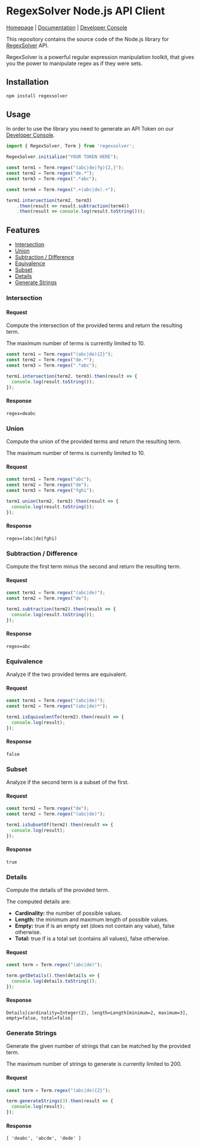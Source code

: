# RegexSolver Node.js API Client

[Homepage](https://regexsolver.com) | [Documentation](https://docs.regexsolver.com) | [Developer Console](https://console.regexsolver.com)

This repository contains the source code of the Node.js library for [RegexSolver](https://regexsolver.com) API.

RegexSolver is a powerful regular expression manipulation toolkit, that gives you the power to manipulate regex as if
they were sets.

## Installation

```sh
npm install regexsolver
```

## Usage

In order to use the library you need to generate an API Token on our [Developer Console](https://console.regexsolver.com/).

```javascript
import { RegexSolver, Term } from 'regexsolver';

RegexSolver.initialize("YOUR TOKEN HERE");

const term1 = Term.regex("(abc|de|fg){2,}");
const term2 = Term.regex("de.*");
const term3 = Term.regex(".*abc");

const term4 = Term.regex(".+(abc|de).+");

term1.intersection(term2, term3)
    .then(result => result.subtraction(term4))
    .then(result => console.log(result.toString()));
```


## Features

- [Intersection](#intersection)
- [Union](#union)
- [Subtraction / Difference](#subtraction--difference)
- [Equivalence](#equivalence)
- [Subset](#subset)
- [Details](#details)
- [Generate Strings](#generate-strings)

### Intersection

#### Request

Compute the intersection of the provided terms and return the resulting term.

The maximum number of terms is currently limited to 10.

```javascript
const term1 = Term.regex("(abc|de){2}");
const term2 = Term.regex("de.*");
const term3 = Term.regex(".*abc");

term1.intersection(term2, term3).then(result => {
  console.log(result.toString());
});
```

#### Response

```
regex=deabc
```

### Union

Compute the union of the provided terms and return the resulting term.

The maximum number of terms is currently limited to 10.

#### Request

```javascript
const term1 = Term.regex("abc");
const term2 = Term.regex("de");
const term3 = Term.regex("fghi");

term1.union(term2, term3).then(result => {
  console.log(result.toString());
});
```

#### Response

```
regex=(abc|de|fghi)
```

### Subtraction / Difference

Compute the first term minus the second and return the resulting term.

#### Request

```javascript
const term1 = Term.regex("(abc|de)");
const term2 = Term.regex("de");

term1.subtraction(term2).then(result => {
  console.log(result.toString());
});

```

#### Response

```
regex=abc
```

### Equivalence

Analyze if the two provided terms are equivalent.

#### Request

```javascript
const term1 = Term.regex("(abc|de)");
const term2 = Term.regex("(abc|de)*");

term1.isEquivalentTo(term2).then(result => {
  console.log(result);
});
```

#### Response

```
false
```

### Subset

Analyze if the second term is a subset of the first.

#### Request

```javascript
const term1 = Term.regex("de");
const term2 = Term.regex("(abc|de)");

term1.isSubsetOf(term2).then(result => {
  console.log(result);
});

```

#### Response

```
true
```

### Details

Compute the details of the provided term.

The computed details are:

- **Cardinality:** the number of possible values.
- **Length:** the minimum and maximum length of possible values.
- **Empty:** true if is an empty set (does not contain any value), false otherwise.
- **Total:** true if is a total set (contains all values), false otherwise.

#### Request

```javascript
const term = Term.regex("(abc|de)");

term.getDetails().then(details => {
  console.log(details.toString());
});
```

#### Response

```
Details[cardinality=Integer(2), length=Length[minimum=2, maximum=3], empty=false, total=false]
```

### Generate Strings

Generate the given number of strings that can be matched by the provided term.

The maximum number of strings to generate is currently limited to 200.

#### Request

```javascript
const term = Term.regex("(abc|de){2}");

term.generateStrings(3).then(result => {
  console.log(result);
});
```

#### Response

```
[ 'deabc', 'abcde', 'dede' ]
```
